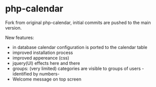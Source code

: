php-calendar
============

Fork from original php-calendar, initial commits are pushed to the main version.

New features:
- in database calendar configuration is ported to the calendar table
- improved installation process
- improved appereance (css)
- jquery(UI) effects here and there
- groups: (very limited) categories are visible to groups of users -identified by numbers-
- Welcome message on top screen
